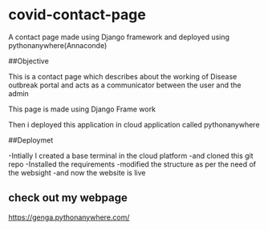 # covid-contact-page
A contact page made using Django framework and deployed using pythonanywhere(Annaconde)

##Objective

This is a contact page which describes about the working of Disease outbreak portal and acts as a communicator between the user and the admin

This page is made using Django Frame work

Then i deployed this application in cloud application called pythonanywhere

##Deploymet

  -Intially I created a base terminal in the cloud platform
  -and cloned this git repo
  -Installed the requirements
  -modified the structure as per the need of the websight 
  -and now the website is live
  

## check out my webpage

https://genga.pythonanywhere.com/
